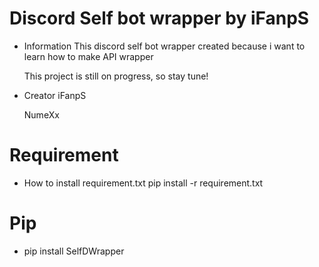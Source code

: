 # Discord Self bot wrapper by iFanpS
- Information
    This discord self bot wrapper created because i want to learn how to make API wrapper

    This project is still on progress, so stay tune!

- Creator
    iFanpS
    
    NumeXx

# Requirement
- How to install requirement.txt
    pip install -r requirement.txt
 
# Pip
- pip install SelfDWrapper

